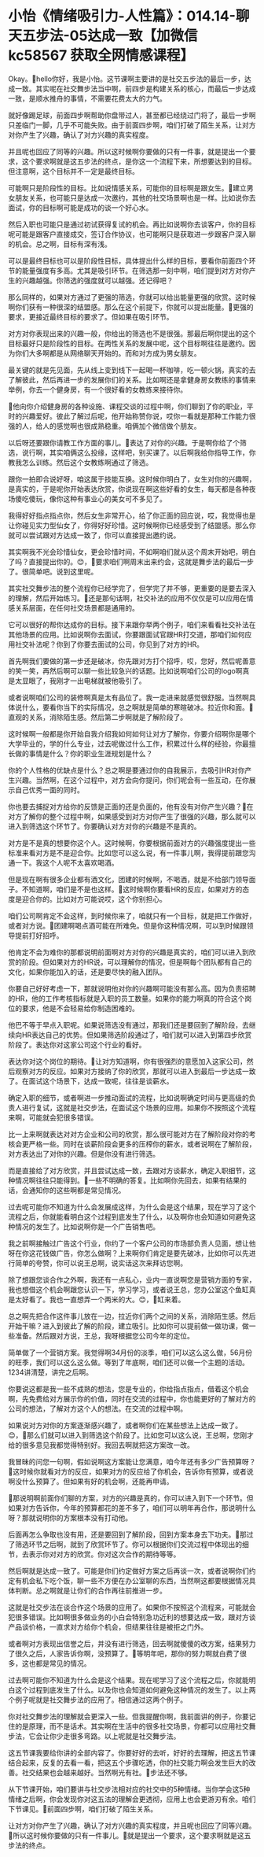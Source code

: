 # 小怡《情绪吸引力-人性篇》：014.14-聊天五步法-05达成一致【加微信 kc58567 获取全网情感课程】

Okay。🎼hello你好，我是小怡。这节课啊主要讲的是社交五步法的最后一步，达成一致。其实呢在社交舞步法当中啊，前四步是构建关系的核心，而最后一步达成一致，是顺水推舟的事情，不需要花费太大的力气。

就好像踢足球，前面四步啊帮助你盘带过人，甚至都已经绕过门将了，最后一步啊只差临门一脚，几乎不可能失败。由于前面四步啊，咱们打破了陌生关系，让对方对你产生了兴趣，确认了对方兴趣的真实程度。

并且呢也回应了同等的兴趣。所以这时候啊你要做的只有一件事，就是提出一个要求，这个要求啊就是这五步法的终点，是你这一个流程下来，所想要达到的目标。但注意啊，这个目标并不一定是最终目标。

可能啊只是阶段性的目标。比如说情感关系，可能你的目标啊是跟女生。🎼建立男女朋友关系，也可能只是达成一次邀约，其他的社交场景啊也是一样。比如说你去面试，你的目标啊可能是成功的谈一个好心水。

然后入职也可能只是通过初试获得复试的机会。再比如说啊你去谈客户，你的目标呢可能是跟客户直接成交，签订合作协议，也可能啊只是获取进一步跟客户深入聊的机会。总之啊，目标有深有浅。

可以是最终目标也可以是阶段性目标，具体提出什么样的目标，要看你前面四个环节的能量强度有多高。尤其是吸引环节。在筛选那一刻中啊，咱们提到对方对你产生的兴趣越强。你筛选的强度就可以越强。还记得吧？

那么同样的，如果对方通过了更强的筛选，你就可以给出能量更强的欣赏。这时候啊你们获有一种很深的结盟感。那么在这个前提下，你就可以提出能量。🎼更强的要求，更接近最终目标的要求了。但如果在吸引环节。

对方对你表现出来的兴趣一般，你给出的筛选也不是很强。那最后啊你提出的这个目标最好只是阶段性的目标。在两性关系的发展中呢，这个目标啊往往是邀约。因为你们大多啊都是从网络聊天开始的。而和对方成为男女朋友。

最关键的就是先见面，先从线上变到线下一起喝一杯咖啡，吃一顿火锅，真实的去了解彼此，然后再进一步的发展你们的关系。比如啊还是拿健身房女教练的事情来举例，你去一个健身房，有一个很好看的女教练来接待你。

🎼他向你介绍健身房的各种设施、课程交谈的过程中啊，你们聊到了你的职业，平时的兴趣爱好。彼此了解过后呢，他开始称赞你说，哎你一看就是那种工作能力很强的人，给人的感觉啊也很成熟稳重。咱俩加个微信做个朋友。

以后呀还要跟你请教工作方面的事儿。🎼表达了对你的兴趣。于是啊你给了个筛选，说行啊，其实咱俩这么投缘，这样吧，别买课了。以后啊我给你指导工作，你教我怎么训练。然后这个女教练啊通过了筛选。

跟你一拍即合说好呀，咱这属于技能互换。这时候你明白了，女生对你的兴趣啊，是真实的，于是呢你开始表达欣赏，你说现在啊这些好看的女生，每天都是各种夜场傻吃傻玩，像你这种有事业心的美女可不多见了。

我得好好指点指点你，然后女生非常开心，给了你正面的回应说，哎，我觉得也是让你碰见实力型仙女了，你得好好珍惜。这时候啊你已经感受到了结盟感。那么你就可以尝试跟对方达成一致了，你可以直接提出邀约说。

其实啊我不光会珍惜仙女，更会珍惜时间，不如啊咱们就从这个周末开始吧，明白了吗？直接提出你的。😊，🎼要求咱们啊周末出来约会，这就是舞步法的最后一步了。很简单吧。说到这里呢。

其实社交舞步法的整个流程你已经学完了，但学完了并不够，更重要的是要去深入的理解，然后开始练习。🎼还是那句话啊，社交补法的应用不仅仅是可以应用在情感关系层面，在任何社交场景都是通用的。

它可以很好的帮你达成你的目标。接下来跟你举两个例子，咱们来看看社交补法在其他场景的应用。比如说啊你去面试，你要跟面试官跟HR打交道，那咱们如何应用社交补法呢？你到了你要去面试的公司，你见到了对方的HR。

首先啊我们要做的第一步还是破冰，你先跟对方打个招呼，哎，您好，然后呢善意的笑一笑，再然后啊可以聊一些比较急兴的话题。比如说啊咱们公司的logo啊真是太显眼了，我刚才一出电梯就被他吸引了。

或者说啊咱们公司的装修啊真是太有品位了。我一走进来就感觉很舒服。当然啊具体说什么，要看你当下的实际情况，总之啊就是简单的寒暄破冰。拉近你和面。🎼直观的关系，消除陌生感。然后第二步啊就是了解阶段了。

这时候啊一般都是你开始自我介绍我如何如何让对方了解你，你要介绍啊你是哪个大学毕业的，学的什么专业，过去呢做过什么工作，积累过什么样的经验，你最擅长做的事情是什么？你的职业生涯规划是什么？

你的个人性格的优缺点是什么？总之啊是要通过你的自我展示，去吸引HR对你产生兴趣。当然啊，在这个过程中，对方会向你提问，你们呢会有一些互动，在你展示自己优秀一面的同时。

你也要去捕捉对方给你的反馈是正面的还是负面的，他有没有对你产生兴趣？🎼在对方了解你的整个过程中啊，如果感受到对方对你产生了很强的兴趣，那么就可以进入到筛选这个环节了。你要确认对方对你的兴趣是不是真的。

对方是不是真的想要你这个人。这时候啊，你要根据前面对方的兴趣强度提出一些标准来看对方是不是迎合你。比如您可以这么说，有一件事儿啊，我得提前跟您沟通一下。我这个人呢不太喜欢喝酒。

但是现在啊有很多企业都有酒文化，团建的时候啊，不喝酒，就是不给部门领导面子。不知道啊，咱们是不是也这样。🎼这时候啊你要看HR的反应，如果对方的态度是迎合你的。比如对方可能说哎，这个你别担心。

咱们公司啊肯定不会这样，到时候你来了，咱就只有一个目标，就是把工作做好，或者对方说。🎼团建啊喝点酒可能在所难免。但是你这种情况啊，可以到时候跟领导提前打好招呼。

他肯定不会为难你的那都说明前面啊对方对你的兴趣是真实的，咱们可以进入到欣赏的阶段。但如果对方的HR说，可以理解你的情况，但是啊每个团队都有自己的文化，如果你能加入的话，还是要尽快的融入团队。

你要自己好好考虑一下，那就说明他对你的兴趣啊可能没有那么高。因为负责招聘的HR，他的工作考核指标就是入职的员工数量。如果你的能力啊真的符合这个岗位的要求，他是不会轻易给你制造困难的。

他巴不等于早点入职呢。如果说筛选没有通过，那我们还是要回到了解阶段，去继续向HR表达自己的优势。但如果筛选阶段通过了，咱们就可以进入到第四步欣赏阶段了。表达你对这家公司这个行业的看好。

表达你对这个岗位的期待。🎼让对方知道啊，你有很强烈的意愿加入这家公司，然后观察对方的反应。如果对方接纳了你的欣赏，那就可以进入到最后一步达成一致了。在面试这个场景下，达成一致呢，往往是谈薪水。

确定入职的细节，或者啊进一步推动面试的流程，比如说啊确定时间与更高级的负责人进行复试，这就是社交步法，在面试这个场景的应用。如果你不按照这个流程来啊，可能就会犯很多错误。

比一上来啊就表达对对方企业和公司的欣赏，那么很可能对方在了解阶段对你的考核会更严格一些。同时在谈薪阶段会更多的压榨你的薪水，或者说啊在了解阶段，对方表达出了对你的兴趣。但是你没有进行筛选。

而是直接给了对方欣赏，并且尝试达成一致，去跟对方谈薪水，确定入职细节，这种情况啊往往只能得到。🎼一些不明确的答复。比如啊你先回去，如果有结果的话，会通知你的这些啊都是常见情况。

过去呢可能你不知道为什么会发展成这样，为什么会是这个结果，现在学习了这个流程之后，你就能看明白这个过程到底发生了什么，以及啊你也会知道如何避免这种情况的发生了。比如说啊你是一个广告销售吧。

我之前啊接触过广告这个行业，你约了一个客户公司的市场部负责人见面，想让他呀在你这花钱做广告，你怎么做啊？上来啊你们肯定是要先破冰，比如你可以先进行简单的夸赞，你可以说王总啊，说实话这次来拜访您啊。

除了想跟您谈合作之外啊，我还有一点私心，业内一直说啊您是营销方面的专家，我也想借这个机会啊跟您认识一下，学习学习，或者说王总，您办公室这个鱼缸真是太好看了。我也一直想弄一个两米的大。😊，🎼缸来着。

总之啊先把合作这件事儿放在一边，拉近你们两个之间的关系，消除陌生感。然后开始干嘛？进入到彼此了解的阶段，建立吸引。比如你可以提前做一做功课，做一些准备。然后跟对方说，王总，我呀根据您公司今年的定位。

简单做了一个营销方案。我觉得啊34月份的淡季，咱们可以这么这么做，56月份的旺季，我们可以这么这么做。等到了年底啊，咱们还可以做一个主题的活动。1234讲清楚，讲完之后啊。

你要说这都是我一些不成熟的想法，您是专业的，你给指点指点，借着这个机会啊，先免费给对方展示你的价值，同时在交流的过程中，你也能更好的了解对方的公司的想法，了解对方这个人的想法。在交流的过程中啊。

如果说对方对你的方案逐渐感兴趣了，或者啊你们在某些想法上达成一致了。😊，🎼那么们就可以进入到筛选这个阶段了。比如您可以这么说，王总啊，您刚才给的很多意见我都觉得特别好。我回去啊就把这方案改一改。

我冒昧的问您一句啊，假如说啊这方案能让您满意，咱今年还有多少广告预算呀？🎼这时候你就看对方的反应，如果对方的反应给了你机会，告诉你有预算，或者说啊没什么预算了。但如果有好的机会啊，还能再申请。

🎼那说明啊前面你们聊的方案，对方的兴趣是真的，你可以进入到下一个环节。但如果对方告诉你，今年的预算都花的差不多了，咱们可以明年再合作，那说明什么呀？那就说明你的方案根本没有打动他。

后面再怎么争取也没有用，还是要回到了解阶段，回到方案本身去下功夫。🎼那过了筛选环节之后啊，就到了欣赏环节了。你可以根据你们交流过程中体现出的细节，去表示你对对方的欣赏。你对这次合作的期待等等。

然后啊就是达成一致了。可能是你们约定做好方案之后再谈一次，或者说啊你们约定有机会私下吃个饭，聊一些不方便在办公室聊的东西，当然啊这都要根据情况具体判断。总之啊就是让你们的合作再往前推进一步。

这就是社交步法在谈合作这个场景的应用了。如果你不按照这个流程来，可能就会犯很多错误。比如啊很多做业务的小白会特别急功近利的想要达成一致，跟对方谈产品谈价格，一直求对方给你个机会，但结果往往是被拒之门外。

或者啊对方表现出信誉之后，并没有进行筛选，回去啊就傻傻的改方案，结果努力了很久之后，人家告诉你啊，没预算了。🎼等明年吧，那你的努力啊就白费了很多，这也都是常见的情况。

过去啊可能你不知道为什么会是这个结果。现在呢学习了这个流程之后，你就能明白这个过程到底发生了什么。以及你也会知道如何避免这种情况的发生了。以上两个例子呢就是社交舞步法的应用了。相信通过这两个例子。

你对社交舞步法的理解就会更深入一些。但我提醒你啊，我前面讲的例子，你要记住的是原理，而不是话术。其实啊在生活中的很多社交场景，你都可以应用社交舞步法，它会让你少走很多弯路。以上呢就是社交舞步法。

这五节课我要给你讲的全部内容了。你要好好的去听，好好的去理解，把这五节课结合起来，反复的去看一看，把这五个步骤吃透，你的社交能力啊会发生巨大的改善。社交结果也会越来越好。当然啊光有社。🎼步法还不够。

从下节课开始，咱们要讲与社交步法相对应的社交中的5种情绪。当你学会这5种情绪之后啊，你会发现你对这五法的理解会更透彻，应用上也会更游刃有余。咱们下节课见。🎼前面四步啊，咱们打破了陌生关系。

让对方对你产生了兴趣，确认了对方兴趣的真实程度，并且呢也回应了同等兴趣。🎼所以这时候你要做的只有一件事儿。🎼就是提出一个要求，这个要求啊就是这五步法的终点。

